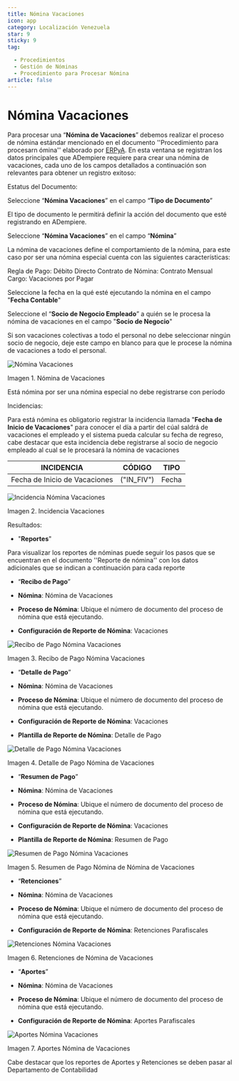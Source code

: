 ```yaml
---
title: Nómina Vacaciones
icon: app
category: Localización Venezuela
star: 9
sticky: 9
tag:

  - Procedimientos
  - Gestión de Nóminas
  - Procedimiento para Procesar Nómina
article: false
---
```


**Nómina Vacaciones**
========================

Para procesar una “**Nómina de Vacaciones**” debemos realizar el proceso de nómina estándar mencionado en el documento ''Procedimiento para procesarn ómina'' elaborado por [ERPyA](http://erpya.com). En esta ventana se registran los datos principales que ADempiere requiere para crear una nómina de vacaciones, cada uno de los campos detallados a continuación son relevantes para obtener un registro exitoso:

Estatus del Documento:

Seleccione “**Nómina Vacaciones**” en el campo “**Tipo de Documento**”

El tipo de documento le permitirá definir la acción del documento que esté registrando en ADempiere.

Seleccione “**Nómina Vacaciones**” en el campo “**Nómina**”

La nómina de vacaciones define el comportamiento de la nómina, para este caso por ser una nómina especial cuenta con las siguientes características:

Regla de Pago: Débito Directo
Contrato de Nómina: Contrato Mensual
Cargo: Vacaciones por Pagar

Seleccione la fecha en la qué esté ejecutando la nómina en el campo "**Fecha Contable**"

Seleccione el “**Socio de Negocio Empleado**” a quién se le procesa la nómina de vacaciones en el campo "**Socio de Negocio**"

Si son vacaciones colectivas a todo el personal no debe seleccionar ningún socio de negocio, deje este campo en blanco para que le procese la nómina de vacaciones a todo el personal.

![Nómina Vacaciones](/assets/img/procedures/payroll/procedures-to-process-payroll/resources/vacaciones2.png)

Imagen 1. Nómina de Vacaciones

Está nómina  por ser una nómina especial no debe registrarse con período

Incidencias:

Para está nómina es obligatorio registrar la incidencia llamada "**Fecha de Inicio de Vacaciones**" para conocer el día a partir del cúal saldrá de vacaciones el empleado y el sistema pueda calcular su fecha de regreso, cabe destacar que esta incidencia debe registrarse al socio de negocio empleado al cual se le procesará la nómina de vacaciones

|           **INCIDENCIA**                              |     **CÓDIGO**       |    **TIPO**    |
|-------------------------------------------------------|----------------------|----------------|
| Fecha de Inicio de Vacaciones                         |     ("IN_FIV")       |     Fecha      |

![Incidencia Nómina Vacaciones](/assets/img/procedures/payroll/procedures-to-process-payroll/resources/incidenciavacaciones1.png)

Imagen 2. Incidencia Vacaciones

Resultados:

- "**Reportes**"

Para visualizar los reportes de nóminas  puede seguir los pasos que se encuentran en el documento ''Reporte de nómina'' con los datos adicionales que se indican a continuación para cada reporte

- “**Recibo de Pago**”

- **Nómina**: Nómina de Vacaciones

- **Proceso de Nómina**: Ubique el número de documento del proceso de nómina que está ejecutando.

- **Configuración de Reporte de Nómina**: Vacaciones

![Recibo de Pago Nómina Vacaciones](/assets/img/procedures/payroll/procedures-to-process-payroll/resources/recibovacaciones.png)

Imagen 3. Recibo de Pago Nómina Vacaciones

- “**Detalle de Pago**”

- **Nómina**: Nómina de Vacaciones

- **Proceso de Nómina**: Ubique el número de documento del proceso de nómina que está ejecutando.

- **Configuración de Reporte de Nómina**: Vacaciones

- **Plantilla de Reporte de Nómina**: Detalle de Pago

![Detalle de Pago Nómina Vacaciones](/assets/img/procedures/payroll/procedures-to-process-payroll/resources/detallevacaciones.png)

Imagen 4. Detalle de Pago Nómina de Vacaciones

- “**Resumen de Pago**”

- **Nómina**: Nómina de Vacaciones

- **Proceso de Nómina**: Ubique el número de documento del proceso de nómina que está ejecutando.

- **Configuración de Reporte de Nómina**: Vacaciones

- **Plantilla de Reporte de Nómina**: Resumen de Pago

![Resumen de Pago Nómina Vacaciones](/assets/img/procedures/payroll/procedures-to-process-payroll/resources/resumenvacaciones.png)

Imagen 5. Resumen de Pago Nómina de Nómina de Vacaciones

- “**Retenciones**”

- **Nómina**: Nómina de Vacaciones

- **Proceso de Nómina**: Ubique el número de documento del proceso de nómina que está ejecutando.

- **Configuración de Reporte de Nómina**: Retenciones Parafiscales

![Retenciones Nómina Vacaciones](/assets/img/procedures/payroll/procedures-to-process-payroll/resources/retencionesvacaciones.png)

Imagen 6. Retenciones de Nómina de Vacaciones

- “**Aportes**”

- **Nómina**: Nómina de Vacaciones

- **Proceso de Nómina**: Ubique el número de documento del proceso de nómina que está ejecutando.

- **Configuración de Reporte de Nómina**: Aportes Parafiscales

![Aportes Nómina Vacaciones](/assets/img/procedures/payroll/procedures-to-process-payroll/resources/aportesvacaciones.png)

Imagen 7. Aportes Nómina de Vacaciones

Cabe destacar que los reportes de Aportes y Retenciones se deben pasar al Departamento de Contabilidad
